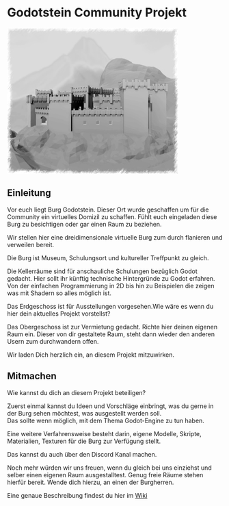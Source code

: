# Godotstein Community Projekt  
![Burg](wiki/Burg_2019-08-31_smal.jpg)

## Einleitung

Vor euch liegt Burg Godotstein. Dieser Ort wurde geschaffen um für die Community ein virtuelles Domizil zu schaffen. Fühlt euch eingeladen diese Burg zu besichtigen oder gar einen Raum zu beziehen.

Wir stellen hier eine dreidimensionale virtuelle Burg zum durch flanieren und verweilen bereit.

Die Burg ist Museum, Schulungsort und kultureller Treffpunkt zu gleich.

Die Kellerräume sind für anschauliche Schulungen bezüglich Godot gedacht. Hier sollt ihr künftig technische Hintergründe zu Godot erfahren. Von der einfachen Programmierung in 2D bis hin zu Beispielen die zeigen was mit Shadern so alles möglich ist.

Das Erdgeschoss ist für Ausstellungen vorgesehen.Wie wäre es wenn du hier dein aktuelles Projekt vorstellst?

Das Obergeschoss ist zur Vermietung gedacht. Richte hier deinen eigenen Raum ein. Dieser von dir gestaltete Raum, steht dann wieder den anderen Usern zum durchwandern offen.

Wir laden Dich herzlich ein, an diesem Projekt mitzuwirken.

## Mitmachen
Wie kannst du dich an diesem Projekt beteiligen?

Zuerst einmal kannst du Ideen und Vorschläge einbringt, was du gerne in der Burg sehen möchtest, was ausgestellt werden soll.  
Das sollte wenn möglich, mit dem Thema Godot-Engine zu tun haben.

Eine weitere Verfahrensweise besteht darin, eigene Modelle, Skripte, Materialien, Texturen für die Burg zur Verfügung stellt.

Das kannst du auch über den Discord Kanal machen.

Noch mehr würden wir uns freuen, wenn du gleich bei uns einziehst und selber einen eigenen Raum ausgestalltest. Genug freie Räume stehen hierfür bereit.
Wende dich hierzu, an einen der Burgherren.

Eine genaue Beschreibung findest du hier im [Wiki](https://github.com/Maurehago/godotstein/wiki/Home)
